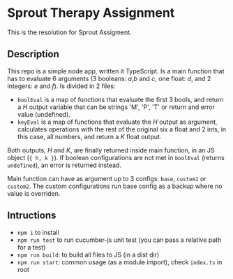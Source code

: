 # Sprout Therapy Assignment

This is the resolution for Sprout Assigment.

## Description

This repo is a simple node app, written it TypeScript. Is a main function that has to evaluate 6 arguments (3 booleans: *a*,*b* and *c*, one float: *d*, and 2 integers: *e* and *f*). 
Is divided in 2 files:
- `boolEval` is a map of functions that evaluate the first 3 bools, and return a *H* output variable that can be strings 'M', 'P', 'T' or return and error value (undefined).
- `keyEval` is a map of functions that evaluate the *H* output as argument, calculates operations with the rest of the original six a float and 2 ints, in this case, all numbers, and return a *K* float output.

Both outputs, *H* and *K*, are finally returned inside main function, in an JS object (`{ h, k }`). If boolean configurations are not met in `boolEval` (returns `undefined`), an error is returned instead.

Main function can have as argument up to 3 configs: `base`, `custom1` or `custom2`. The custom configurations run base config as a backup where no value is overriden.


## Intructions

- `npm i` to install
- `npm run test` to run cucumber-js unit test (you can pass a relative path for a test)
- `npm run build`: to build all files to JS (in a dist dir)
- `npm run start`: common usage (as a module import), check `index.ts` in root

